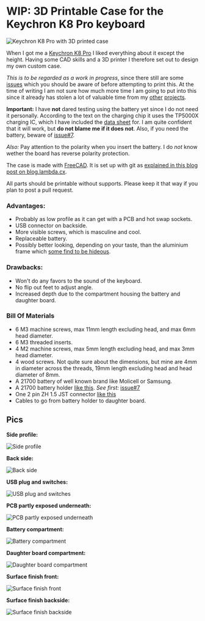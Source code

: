 # WIP: 3D Printable Case for the Keychron K8 Pro keyboard

![Keychron K8 Pro with 3D printed case](https://raw.githubusercontent.com/funkyfourier/keychron-k8pro-case/master/images/k8pro01.jpg)

When I got me a [Keychron K8 Pro](https://www.keychron.com/collections/keychron-k-pro-series-normal-profile-keyboards/products/keychron-k8-pro-qmk-via-wireless-mechanical-keyboard) I liked everything about it except the height. Having some CAD skills and a 3D printer I therefore set out to design my own custom case.

*This is to be regarded as a work in progress*, since there still are some [issues](https://github.com/funkyfourier/keychron-k8pro-case/issues) which you should be aware of before attempting to print this. At the time of writing I am not sure how much more time I am going to put into this since it already has stolen a lot of valuable time from my [other](https://github.com/funkyfourier/keychron-k8pro-case/issues) [projects](https://play.google.com/store/apps/details?id=info.casualcomputing.sputter).

**Important:** I have **not** dared testing using the battery yet since I do not need it personally. According to the text on the charging chip it uses the TP5000X charging IC, which I have included the [data sheet](https://github.com/funkyfourier/keychron-k8pro-case/blob/master/tp5000x.pdf) for. I am quite confident that it will work, but **do not blame me if it does not**. Also, if you need the battery, beware of [issue#7](https://github.com/funkyfourier/keychron-k8pro-case/issues/7).

*Also:* Pay attention to the polarity when you insert the battery. I do *not* know wether the board has reverse polarity protection.

The case is made with [FreeCAD](https://www.freecad.org/). It is set up with git as [explained in this blog post on blog.lambda.cx](https://blog.lambda.cx/posts/freecad-and-git/).

All parts should be printable without supports. Please keep it that way if you plan to post a pull request.

### Advantages:

* Probably as low profile as it can get with a PCB and hot swap sockets.
* USB connector on backside.
* More visible screws, which is masculine and cool.
* Replaceable battery.
* Possibly better looking, depending on your taste, than the aluminium frame which [some find to be hideous](https://youtu.be/LNVKRTX5gCQ?t=504).

### Drawbacks:

* Won't do any favors to the sound of the keyboard.
* No flip out feet to adjust angle.
* Increased depth due to the compartment housing the battery and daughter board.

### Bill Of Materials

* 6 M3 machine screws, max 11mm length excluding head, and max 6mm head diameter.
* 6 M3 threaded inserts.
* 4 M2 machine screws, max 5mm length excluding head, and max 3mm head diameter.
* 4 wood screws. Not quite sure about the dimensions, but mine are 4mm in diameter across the threads, 19mm length excluding head and head diameter of 8mm.
* A 21700 battery of well known brand like Molicell or Samsung.
* A 21700 battery holder [like this](https://vi.aliexpress.com/item/1005004464947052.html?spm=a2g0o.productlist.main.15.70155b8eZTWrik). *See first:* [issue#7](https://github.com/funkyfourier/keychron-k8pro-case/issues/7)
* One 2 pin ZH 1.5 JST connector [like this](https://vi.aliexpress.com/item/1005003082340140.html?spm=a2g0o.order_list.order_list_main.27.124e18027wA48)
* Cables to go from battery holder to daughter board.

## Pics

**Side profile:**

![Side profile](https://raw.githubusercontent.com/funkyfourier/keychron-k8pro-case/master/images/k8pro02.jpg)

**Back side:**

![Back side](https://raw.githubusercontent.com/funkyfourier/keychron-k8pro-case/master/images/k8pro04.jpg)

**USB plug and switches:**

![USB plug and switches](https://raw.githubusercontent.com/funkyfourier/keychron-k8pro-case/master/images/k8pro09.jpg)

**PCB partly exposed underneath:**

![PCB partly exposed underneath](https://raw.githubusercontent.com/funkyfourier/keychron-k8pro-case/master/images/k8pro08.jpg)

**Battery compartment:**

![Battery compartment](https://raw.githubusercontent.com/funkyfourier/keychron-k8pro-case/master/images/k8pro10.jpg)

**Daughter board compartment:**

![Daughter board compartment](https://raw.githubusercontent.com/funkyfourier/keychron-k8pro-case/master/images/k8pro13.jpg)

**Surface finish front:**

![Surface finish front](https://raw.githubusercontent.com/funkyfourier/keychron-k8pro-case/master/images/k8pro11.jpg)

**Surface finish backside:**

![Surface finish backside](https://raw.githubusercontent.com/funkyfourier/keychron-k8pro-case/master/images/k8pro12.jpg)

